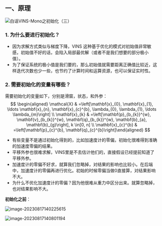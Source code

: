 ## 一、原理

![白话VINS-Mono之初始化（三）](https://pic-bed-1316053657.cos.ap-nanjing.myqcloud.com/img/v2-9195a1bfc959c5b04473be33da6cbacf_720w.png)

### 1. 为什么要进行初始化？

* 因为求解方式类似与梯度下降，VINS 这种基于优化的模式对初始值非常敏感，初始值不好的话，会陷入局部最优解（或者不是我们想要的部分极小值）。
* 为了保证系统的极小值是我们要的，那么初始值就需要距离正确值比较近，这样迭代次数也少一些，也节约了计算时间和运算资源，也可以保证实时性。

### 2. 需要初始化的变量有哪些？

需要初始化的变量如下，分别是滑窗，状态，和外参：
$$
\begin{aligned} \mathcal{X} & =\left[\mathbf{x}_{0}, \mathbf{x}_{1}, \ldots \mathbf{x}_{n}, \mathbf{x}_{c}^{b}, \lambda_{0}, \lambda_{1}, \ldots \lambda_{m}\right] \\ \mathbf{x}_{k} & =\left[\mathbf{p}_{b_{k}}^{w}, \mathbf{v}_{b_{k}}^{w}, \mathbf{q}_{b_{k}}^{w}, \mathbf{b}_{a}, \mathbf{b}_{g}\right], k \in[0, n] \\ \mathbf{x}_{c}^{b} & =\left[\mathbf{p}_{c}^{b}, \mathbf{q}_{c}^{b}\right]\end{aligned}
$$

* 有些变量不是通过初始化得到的，比如加速度计的零偏，初始化很难得到准确的加速度零偏的结果。
* 平移外参也很难求解，VINS里是不去估计他们的，直接假设已经提前知道了平移外参。
* 加速度计的零偏不好求，就算我们忽略掉，对结果的影响也比较小。在后端中，加速度计的零偏再进行优化。初始的时候零偏当做0直接算，对结果影响不大。
* 为什么不优化加速度计的零偏？因为他很难从重力中区分出来。就算忽略掉，也对结果影响不大。



**初始化之前**：

![image-20230817140225615](https://pic-bed-1316053657.cos.ap-nanjing.myqcloud.com/img/image-20230817140225615.png)





![image-20230817140801194](https://pic-bed-1316053657.cos.ap-nanjing.myqcloud.com/img/image-20230817140801194.png)























